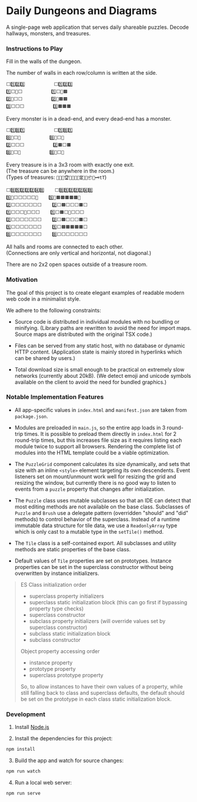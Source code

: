 # Daily Dungeons and Diagrams

A single-page web application that serves daily shareable puzzles. Decode hallways, monsters, and treasures.


### Instructions to Play

Fill in the walls of the dungeon.

The number of walls in each row/column is written at the side.

    ⬜️1️⃣2️⃣3️⃣           ⬜️1️⃣2️⃣3️⃣
    1️⃣⬜️🐍⬜️           1️⃣⬜️🐍🟫
    2️⃣🐍⬜️⬜️           2️⃣🐍🟫🟫
    3️⃣⬜️⬜️⬜️           3️⃣🟫🟫🟫

Every monster is in a dead-end, and every dead-end has a monster.

    ⬜️1️⃣0️⃣1️⃣           ⬜️1️⃣0️⃣1️⃣
    0️⃣🐀⬜️🐀           0️⃣🐀⬜️🐀
    2️⃣⬜️⬜️⬜️           2️⃣🟫⬜️🟫
    0️⃣🐀⬜️🐀           0️⃣🐀⬜️🐀

Every treasure is in a 3x3 room with exactly one exit.  
(The treasure can be anywhere in the room.)  
(Types of treasures: `💎👑💍🏆🥇🥈🥉🏅🎖🔮🎁📦🔑🗝tT`)

    ⬜️0️⃣5️⃣2️⃣2️⃣2️⃣4️⃣0️⃣    ⬜️0️⃣5️⃣2️⃣2️⃣2️⃣4️⃣0️⃣
    5️⃣🐀⬜️⬜️⬜️⬜️⬜️🐀    5️⃣🐀🟫🟫🟫🟫🟫🐀
    2️⃣⬜️⬜️⬜️⬜️⬜️⬜️⬜️    2️⃣⬜️🟫⬜️⬜️⬜️🟫⬜️
    1️⃣⬜️⬜️⬜️💎⬜️⬜️⬜️    1️⃣⬜️🟫⬜️💎⬜️⬜️⬜️
    2️⃣⬜️⬜️⬜️⬜️⬜️⬜️⬜️    2️⃣⬜️🟫⬜️⬜️⬜️🟫⬜️
    5️⃣⬜️⬜️⬜️⬜️⬜️⬜️⬜️    5️⃣⬜️🟫🟫🟫🟫🟫⬜️
    0️⃣⬜️⬜️⬜️⬜️⬜️⬜️⬜️    0️⃣⬜️⬜️⬜️⬜️⬜️⬜️⬜️


All halls and rooms are connected to each other.  
(Connections are only vertical and horizontal, not diagonal.)

There are no 2x2 open spaces outside of a treasure room.



### Motivation

The goal of this project is to create elegant examples of readable modern web code in a minimalist style.

We adhere to the following constraints:

- Source code is distributed in individual modules with no bundling or minifying. (Library paths are rewritten to avoid the need for import maps. Source maps are distributed with the original TSX code.)

- Files can be served from any static host, with no database or dynamic HTTP content. (Application state is mainly stored in hyperlinks which can be shared by users.)

- Total download size is small enough to be practical on extremely slow networks (currently about 20kB). (We detect emoji and unicode symbols available on the client to avoid the need for bundled graphics.)


### Notable Implementation Features

- All app-specific values in `index.html` and `manifest.json` are taken from `package.json`.

- Modules are preloaded in `main.js`, so the entire app loads in 3 round-trip times. It is possible to preload them directly in `index.html` for 2 round-trip times, but this increases file size as it requires listing each module twice to support all browsers. Rendering the complete list of modules into the HTML template could be a viable optimization.

- The `PuzzleGrid` component calculates its size dynamically, and sets that size with an inline `<style>` element targeting its own descendents. Event listeners set on mount/unmount work well for resizing the grid and resizing the window, but currently there is no good way to listen to events from a `puzzle` property that changes after initialization.

- The `Puzzle` class uses mutable subclasses so that an IDE can detect that most editing methods are not available on the base class. Subclasses of `Puzzle` and `Brush` use a delegate pattern (overridden "should" and "did" methods) to control behavior of the superclass. Instead of a runtime immutable data structure for tile data, we use a `ReadonlyArray` type which is only cast to a mutable type in the `setTile()` method.

- The `Tile` class is a self-contained export. All subclasses and utility methods are static properties of the base class.

- Default values of `Tile` properties are set on prototypes. Instance properties can be set in the superclass constructor without being overwritten by instance initializers.

> ES Class initialization order
> 
> - superclass property initializers
> - superclass static initialization block (this can go first if bypassing property type checks)
> - superclass constructor
> - subclass property initializers (will override values set by superclass constructor)
> - subclass static initialization block
> - subclass constructor
> 
> Object property accessing order
> 
> - instance property
> - prototype property
> - superclass prototype property
> 
> So, to allow instances to have their own values of a property, while still falling back to class and superclass defaults, the default should be set on the prototype in each class static initialization block.


### Development

1. Install [Node.js](https://nodejs.org/en/)

2. Install the dependencies for this project:

```bash
npm install
```

3. Build the app and watch for source changes:

```bash
npm run watch
```

4. Run a local web server:

```bash
npm run serve
```
